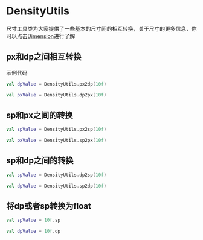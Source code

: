 # DensityUtils

尺寸工具类为大家提供了一些基本的尺寸间的相互转换，关于尺寸的更多信息，你可以点击[Dimension](https://developer.android.google.cn/guide/topics/resources/more-resources?hl=zh-cn#Dimension)进行了解

## px和dp之间相互转换

示例代码

```kotlin
val dpValue = DensityUtils.px2dp(10f)

val pxValue = DensityUtils.dp2px(10f)
```

## sp和px之间的转换

```kotlin
val spValue = DensityUtils.px2sp(10f)

val pxValue = DensityUtils.sp2px(10f)
```

## sp和dp之间的转换

```kotlin
val spValue = DensityUtils.dp2sp(10f)

val dpValue = DensityUtils.sp2dp(10f)
```

## 将dp或者sp转换为float

```kotlin
val spValue = 10f.sp

val dpValue = 10f.dp
```